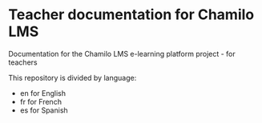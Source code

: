 Teacher documentation for Chamilo LMS
=====================================

Documentation for the Chamilo LMS e-learning platform project - for teachers

This repository is divided by language:
- en for English
- fr for French
- es for Spanish
